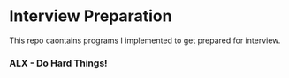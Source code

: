 # Interview Preparation

This repo caontains programs I implemented to get prepared for interview.

### ALX - Do Hard Things!